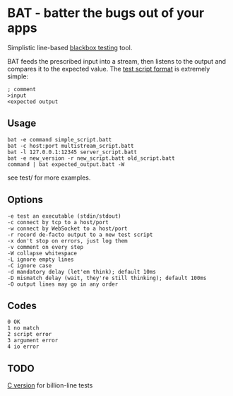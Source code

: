 # BAT - batter the bugs out of your apps

Simplistic line-based [blackbox testing][bbt] tool.

BAT feeds the prescribed input into a stream, then listens to the
output and compares it to the expected value.
The [test script format](batt.md) is extremely simple:

    ; comment
    >input
    <expected output

[bbt]: https://en.wikipedia.org/wiki/Black-box_testing

## Usage

    bat -e command simple_script.batt
    bat -c host:port multistream_script.batt
    bat -l 127.0.0.1:12345 server_script.batt
    bat -e new_version -r new_script.batt old_script.batt
    command | bat expected_output.batt -W

see test/ for more examples.

## Options

    -e test an executable (stdin/stdout)
    -c connect by tcp to a host/port
    -w connect by WebSocket to a host/port
    -r record de-facto output to a new test script
    -x don't stop on errors, just log them
    -v comment on every step
    -W collapse whitespace
    -L ignore empty lines
    -C ignore case
    -d mandatory delay (let'em think); default 10ms
    -D mismatch delay (wait, they're still thinking); default 100ms
    -O output lines may go in any order

## Codes

    0 OK
    1 no match
    2 script error
    3 argument error
    4 io error


## TODO

[C version](https://github.com/gritzko/bat) for billion-line tests


